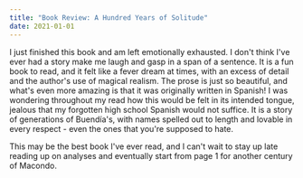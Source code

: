 ```yaml
---
title: "Book Review: A Hundred Years of Solitude"
date: 2021-01-01
---
```


I just finished this book and am left emotionally exhausted. I don't think I've ever had a story make me laugh and gasp in a span of a sentence. It is a fun book to read, and it felt like a fever dream at times, with an excess of detail and the author's use of magical realism. The prose is just so beautiful, and what's even more amazing is that it was originally written in Spanish! I was wondering throughout my read how this would be felt in its intended tongue, jealous that my forgotten high school Spanish would not suffice. It is a story of generations of Buendía's, with names spelled out to length and lovable in every respect - even the ones that you're supposed to hate.

This may be the best book I've ever read, and I can't wait to stay up late reading up on analyses and eventually start from page 1 for another century of Macondo.